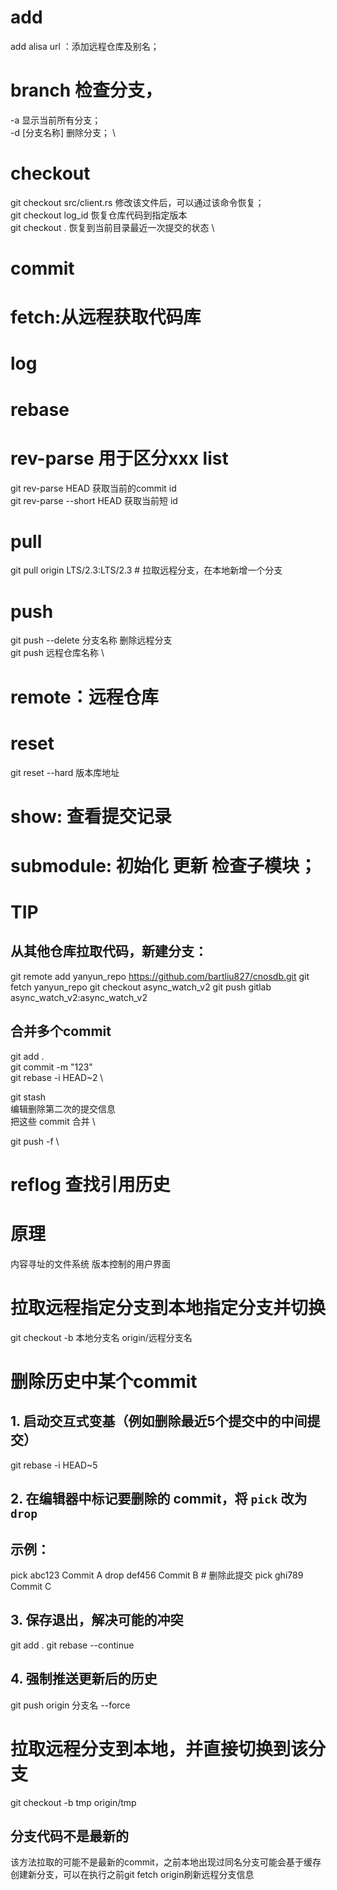 # add
add alisa url ：添加远程仓库及别名；
# branch 检查分支，
-a 显示当前所有分支；\
-d [分支名称] 删除分支； \
# checkout
git checkout src/client.rs 修改该文件后，可以通过该命令恢复； \
git checkout log_id 恢复仓库代码到指定版本 \
git checkout . 恢复到当前目录最近一次提交的状态 \
# commit
# fetch:从远程获取代码库
# log
# rebase
# rev-parse 用于区分xxx list
git rev-parse HEAD 获取当前的commit id \
git rev-parse --short HEAD 获取当前短 id
# pull
git pull origin LTS/2.3:LTS/2.3 # 拉取远程分支，在本地新增一个分支
# push
git push --delete 分支名称  删除远程分支 \
git push 远程仓库名称   \
# remote：远程仓库
# reset
git reset --hard 版本库地址
# show: 查看提交记录
# submodule:  初始化 更新 检查子模块；
# TIP
## 从其他仓库拉取代码，新建分支：
git remote add yanyun_repo https://github.com/bartliu827/cnosdb.git
git fetch yanyun_repo
git checkout async_watch_v2
git push gitlab async_watch_v2:async_watch_v2

## 合并多个commit
git add . \
git commit -m "123" \
git rebase -i HEAD~2 \

git stash \
编辑删除第二次的提交信息 \
把这些 commit 合并 \
 
git push -f \
# reflog 查找引用历史

# 原理
内容寻址的文件系统
版本控制的用户界面
# 拉取远程指定分支到本地指定分支并切换
git checkout -b 本地分支名 origin/远程分支名
# 删除历史中某个commit
## 1. 启动交互式变基（例如删除最近5个提交中的中间提交）
git rebase -i HEAD~5

## 2. 在编辑器中标记要删除的 commit，将 `pick` 改为 `drop`
## 示例：
pick abc123 Commit A
drop def456 Commit B  # 删除此提交
pick ghi789 Commit C

## 3. 保存退出，解决可能的冲突
git add .
git rebase --continue

## 4. 强制推送更新后的历史
git push origin 分支名 --force

# 拉取远程分支到本地，并直接切换到该分支
git checkout -b tmp origin/tmp
## 分支代码不是最新的
该方法拉取的可能不是最新的commit，之前本地出现过同名分支可能会基于缓存创建新分支，可以在执行之前git fetch origin刷新远程分支信息